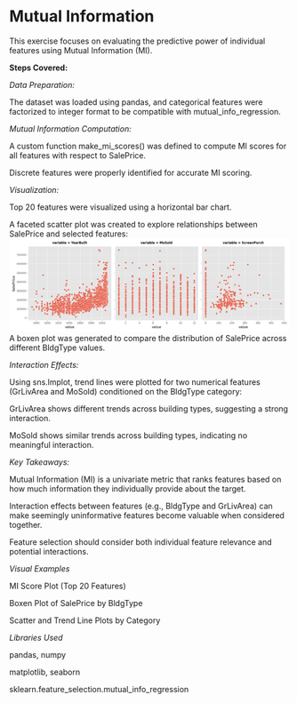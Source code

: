 # Mutual Information

This exercise focuses on evaluating the predictive power of individual features using Mutual Information (MI).

**Steps Covered:**

*Data Preparation:*

The dataset was loaded using pandas, and categorical features were factorized to integer format to be compatible with mutual_info_regression.

*Mutual Information Computation:*

A custom function make_mi_scores() was defined to compute MI scores for all features with respect to SalePrice.

Discrete features were properly identified for accurate MI scoring.

*Visualization:*

Top 20 features were visualized using a horizontal bar chart.

A faceted scatter plot was created to explore relationships between SalePrice and selected features:
![Boxen Plot](results/figure_1.png)
A boxen plot was generated to compare the distribution of SalePrice across different BldgType values.

*Interaction Effects:*

Using sns.lmplot, trend lines were plotted for two numerical features (GrLivArea and MoSold) conditioned on the BldgType category:

GrLivArea shows different trends across building types, suggesting a strong interaction.

MoSold shows similar trends across building types, indicating no meaningful interaction.

*Key Takeaways:*

Mutual Information (MI) is a univariate metric that ranks features based on how much information they individually provide about the target.

Interaction effects between features (e.g., BldgType and GrLivArea) can make seemingly uninformative features become valuable when considered together.

Feature selection should consider both individual feature relevance and potential interactions.

*Visual Examples*

MI Score Plot (Top 20 Features)

Boxen Plot of SalePrice by BldgType

Scatter and Trend Line Plots by Category

*Libraries Used*

pandas, numpy

matplotlib, seaborn

sklearn.feature_selection.mutual_info_regression
